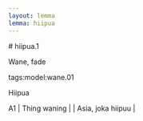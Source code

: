 ```yaml
---
layout: lemma
lemma: hiipua
---
```


<div class="sense">
# <span class="sensename">hiipua.1</span>

<span class="description">Wane, fade</span>

tags:model:wane.01

<span class="description">Hiipua</span>

A1 | Thing waning |   | Asia, joka hiipuu |  

</div>

